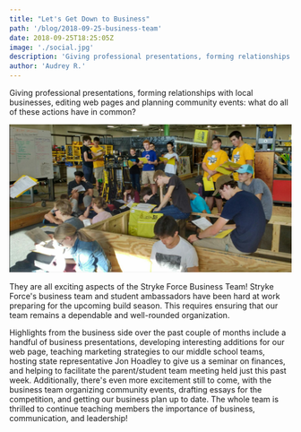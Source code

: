```yaml
---
title: "Let's Get Down to Business"
path: '/blog/2018-09-25-business-team'
date: 2018-09-25T18:25:05Z
image: './social.jpg'
description: 'Giving professional presentations, forming relationships with local businesses, editing web pages and planning community events: what do all of these actions have in common?'
author: 'Audrey R.'
---
```


Giving professional presentations, forming relationships with local businesses, editing web pages and planning community events: what do all of these actions have in common?

<!--more-->

![Talons Out Honor Flight](social.jpg 'Stryke Force lent a helping hand by pushing wheelchairs of the veterans who required them at Talons Out Honor Flight')

They are all exciting aspects of the Stryke Force Business Team! Stryke Force's business team and student ambassadors have been hard at work preparing for the upcoming build season. This requires ensuring that our team remains a dependable and well-rounded organization.

Highlights from the business side over the past couple of months include a handful of business presentations, developing interesting additions for our web page, teaching marketing strategies to our middle school teams, hosting state representative Jon Hoadley to give us a seminar on finances, and helping to facilitate the parent/student team meeting held just this past week. Additionally, there's even more excitement still to come, with the business team organizing community events, drafting essays for the competition, and getting our business plan up to date. The whole team is thrilled to continue teaching members the importance of business, communication, and leadership!
